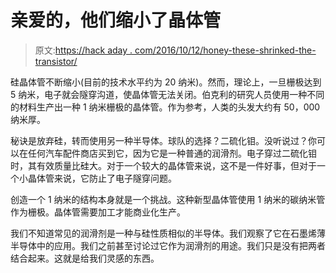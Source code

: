 # 亲爱的，他们缩小了晶体管

> 原文:[https://hack aday . com/2016/10/12/honey-these-shrinked-the-transistor/](https://hackaday.com/2016/10/12/honey-they-shrunk-the-transistor/)

硅晶体管不断缩小(目前的技术水平约为 20 纳米)。然而，理论上，一旦栅极达到 5 纳米，电子就会隧穿沟道，使晶体管无法关闭。伯克利的研究人员使用一种不同的材料生产出一种 1 纳米栅极的晶体管。作为参考，人类的头发大约有 50，000 纳米厚。

秘诀是放弃硅，转而使用另一种半导体。球队的选择？二硫化钼。没听说过？你可以在任何汽车配件商店买到它，因为它是一种普通的润滑剂。电子穿过二硫化钼时，其有效质量比硅大。对于一个较大的晶体管来说，这不是一件好事，但对于一个小晶体管来说，它防止了电子隧穿问题。

创造一个 1 纳米的结构本身就是一个挑战。这种新型晶体管使用 1 纳米的碳纳米管作为栅极。晶体管需要加工才能商业化生产。

我们不知道常见的润滑剂是一种与硅性质相似的半导体。我们观察了它在石墨烯薄半导体中的应用。我们之前甚至讨论过它作为润滑剂的用途。我们只是没有把两者结合起来。这就是给我们灵感的东西。